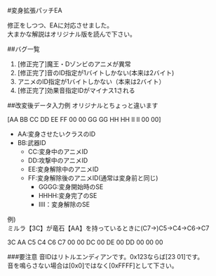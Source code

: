 #変身拡張パッチEA

修正をしつつ、EAに対応させました。  
大まかな解説はオリジナル版を読んで下さい。

##バグ一覧

1. [修正完了]魔王・Dゾンビのアニメが異常
2. [修正完了]音のID指定が1バイトしかない(本来は2バイト)
3. アニメのID指定が1バイトしかない（本来は2バイト）
4. [修正完了]効果音指定IDがマイナス1される


##改変後データ入力例
オリジナルとちょっと違います

[AA BB CC DD EE FF 00 00 GG GG HH HH II II 00 00]

* AA:変身させたいクラスのID
* BB:武器ID
	* CC:変身中のアニメID
	* DD:攻撃中のアニメID
	* EE:変身解除中のアニメID
	* FF:変身解除後のアニメID(通常は変身前と同じ)
		* GGGG:変身開始時のSE
		* HHHH:変身完了のSE
		* IIII：変身解除のSE

例)  
ミルラ【3C】が竜石【AA】を持っているときに(C7→)C5→C4→C6→C7

3C AA C5 C4 C6 C7 00 00 DC 00 DE 00 DD 00 00 00

###要注意
音IDはリトルエンディアンです。0x123ならば[23 01]です。  
音を鳴らさない場合は[0x0]ではなく[0xFFFF]として下さい。
